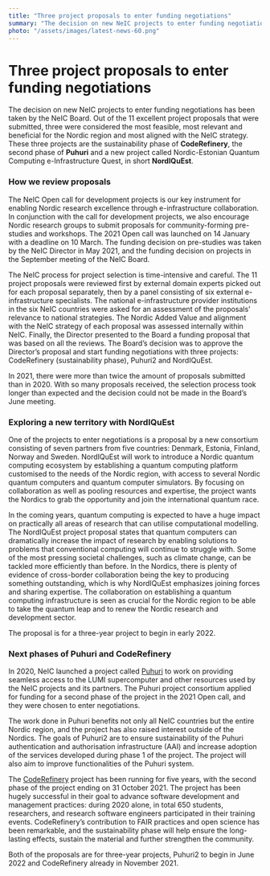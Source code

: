 ```yaml
---
title: "Three project proposals to enter funding negotiations"
summary: "The decision on new NeIC projects to enter funding negotiations has been taken. Out of the 11 excellent project proposals that were submitted, three were considered the most feasible, most relevant and beneficial for the Nordic region and most aligned with the NeIC strategy."
photo: "/assets/images/latest-news-60.png"
---
```


Three project proposals to enter funding negotiations
===========================

The decision on new NeIC projects to enter funding negotiations has been taken by the NeIC Board. Out of the 11 excellent project proposals that were submitted, three were considered the most feasible, most relevant and beneficial for the Nordic region and most aligned with the NeIC strategy. These three projects are the sustainability phase of **CodeRefinery**, the second phase of **Puhuri** and a new project called Nordic-Estonian Quantum Computing e-Infrastructure Quest, in short **NordIQuEst**.

### How we review proposals

The NeIC Open call for development projects is our key instrument for enabling Nordic research excellence through e-infrastructure collaboration. In conjunction with the call for development projects, we also encourage Nordic research groups to submit proposals for community-forming pre-studies and workshops. The 2021 Open call was launched on 14 January with a deadline on 10 March. The funding decision on pre-studies was taken by the NeIC Director in May 2021, and the funding decision on projects in the September meeting of the NeIC Board. 

The NeIC process for project selection is time-intensive and careful. The 11 project proposals were reviewed first by external domain experts picked out for each proposal separately, then by a panel consisting of six external e-infrastructure specialists. The national e-infrastructure provider institutions in the six NeIC countries were asked for an assessment of the proposals’ relevance to national strategies. The Nordic Added Value and alignment with the NeIC strategy of each proposal was assessed internally within NeIC. Finally, the Director presented to the Board a funding proposal that was based on all the reviews. The Board’s decision was to approve the Director’s proposal and start funding negotiations with three projects: CodeRefinery (sustainability phase), Puhuri2 and NordIQuEst. 

In 2021, there were more than twice the amount of proposals submitted than in 2020. With so many proposals received, the selection process took longer than expected and the decision could not be made in the Board’s June meeting. 

### Exploring a new territory with NordIQuEst

One of the projects to enter negotiations is a proposal by a new consortium consisting of seven partners from five countries: Denmark, Estonia, Finland, Norway and Sweden. NordIQuEst will work to introduce a Nordic quantum computing ecosystem by establishing a quantum computing platform customised to the needs of the Nordic region, with access to several Nordic quantum computers and quantum computer simulators. By focusing on collaboration as well as pooling resources and expertise, the project wants the Nordics to grab the opportunity and join the international quantum race.

In the coming years, quantum computing is expected to have a huge impact on practically all areas of research that can utilise computational modelling. The NordIQuEst project proposal states that quantum computers can dramatically increase the impact of research by enabling solutions to problems that conventional computing will continue to struggle with. Some of the most pressing societal challenges, such as climate change, can be tackled more efficiently than before. In the Nordics, there is plenty of evidence of cross-border collaboration being the key to producing something outstanding, which is why NordIQuEst emphasizes joining forces and sharing expertise. The collaboration on establishing a quantum computing infrastructure is seen as crucial for the Nordic region to be able to take the quantum leap and to renew the Nordic research and development sector. 

The proposal is for a three-year project to begin in early 2022. 

### Next phases of Puhuri and CodeRefinery

In 2020, NeIC launched a project called [Puhuri](https://neic.no/puhuri/) to work on providing seamless access to the LUMI supercomputer and other resources used by the NeIC projects and its partners. The Puhuri project consortium applied for funding for a second phase of the project in the 2021 Open call, and they were chosen to enter negotiations. 

The work done in Puhuri benefits not only all NeIC countries but the entire Nordic region, and the project has also raised interest outside of the Nordics. The goals of Puhuri2 are to ensure sustainability of the Puhuri authentication and authorisation infrastructure (AAI) and increase adoption of the services developed during phase 1 of the project. The project will also aim to improve functionalities of the Puhuri system.

The [CodeRefinery](https://neic.no/coderefinery/) project has been running for five years, with the second phase of the project ending on 31 October 2021. The project has been hugely successful in their goal to advance software development and management practices: during 2020 alone, in total 650 students, researchers, and research software engineers participated in their training events. CodeRefinery’s contribution to FAIR practices and open science has been remarkable, and the sustainability phase will help ensure the long-lasting effects, sustain the material and further strengthen the community.

Both of the proposals are for three-year projects, Puhuri2 to begin in June 2022 and CodeRefinery already in November 2021.
